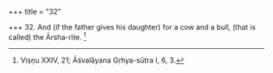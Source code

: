 +++
title = "32"

+++
32. And (if the father gives his daughter) for a cow and a bull, (that is called) the Ārsha-rite. [^23] 


[^23]:  Viṣṇu XXIV, 21; Āśvalāyana Gṛhya-sūtra I, 6, 3.
